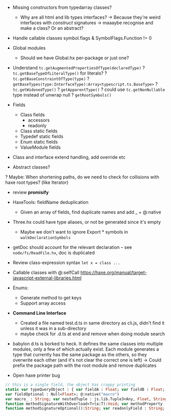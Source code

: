 - Missing constructors from typedarray classes?
	- Why are all html and lib types interfaces?
	-> Because they're weird interfaces with *construct* signatures
		-> maaaybe recognise and make a class? Or an abstract?

- Handle callable classes
	symbol.flags & SymbolFlags.Function != 0

- Global modules
	- Should we have Global.hx per-package or just one?

- Understand `tc.getAugmentedPropertiesOfType(declaredType)`
? `tc.getBaseTypeOfLiteralType()` for literals?
? `tc.getBaseConstraintOfType(type)`
? `getBaseTypes(type:InterfaceType):Array<typescript.ts.BaseType>`
? `tc.getWidenedType()`
? `getApparentType()`
? could use `tc.getNonNullable` type instead of unwrap null
? `getRootSymbols()`

- Fields
	- Class fields
		- accessors
		- readonly
	- Class static fields
	- Typedef static fields
	- Enum static fields
	- ValueModule fields

- Class and interface extend handling, add override etc

- Abstract classes?

? Maybe: When shortening paths, do we need to check for collisions with haxe root types? (like Iterator)

- review __promisify__

- HaxeTools: fieldName deduplication
	- Given an array of fields, find duplicate names and add _ + @:native

- Three.hx could have type aliases, or not be generated since it's empty
	- Maybe we don't want to ignore Export * symbols in `walkDeclarationSymbols`

- getDoc should account for the relevant declaration – see `node/fs/ReadFile.hx`, doc is duplicated

- Review class-expression syntax `let x = class ...`

- Callable classes with @:selfCall
	https://haxe.org/manual/target-javascript-external-libraries.html

- Enums:
	- Generate method to get keys
	- Support array access

- **Command Line Interface**
	- Created a file named test.d.ts in same directory as cli.js, didn't find it unless it was in a sub-directory
	- maybe check for .d.ts at end and remove when doing module search

- babylon d.ts is borked to heck. It defines the same classes into multiple modules, only a few of which actually exist. Each module generates a type that currently has the same package as the others, so they overwrite each other (and it's not clear the correct one is left)
	-> Could prefix the package path with the root module and remove duplicates

- Open haxe printer bug
```haxe
// this is a single field, the object has crappy printing
static var typeQueryObject : { var fieldA : Float; var fieldB : Float; var fieldArrayAlias : Array<String>; @:optional
var fieldOptional : Null<Float>; @:native("macro")
var macro_ : String; var nestedTuple : js.lib.Tuple3<Any, Float, String, js.lib.Tuple2<Any, Bool, Array<Bool>>>; var computedFieldName : String; var sub : { var a : Float; var b : Float; }; function methodSignatureComplex<T:(haxe.extern.EitherType<String, Float>)>(a:Float, ?opt:String):T; @:overload(function(a:Float):Void { })
function methodSignatureWithOverload<T>(a:T):Void; var methodProperty : (a:Any) -> Void; @:optional
function methodSignatureOptional():String; var readonlyField : String; };
```